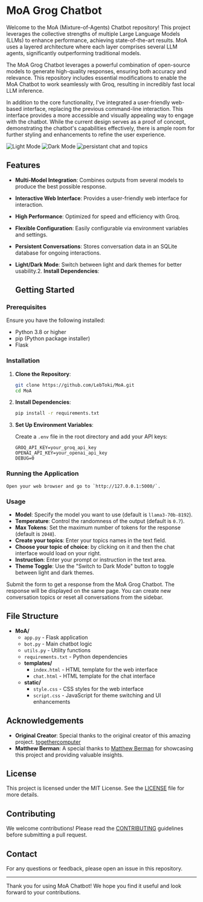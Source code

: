 # MoA Grog Chatbot

Welcome to the MoA (Mixture-of-Agents) Chatbot repository! 
This project leverages the collective strengths of multiple Large Language Models (LLMs) to enhance performance, achieving state-of-the-art results. 
MoA uses a layered architecture where each layer comprises several LLM agents, significantly outperforming traditional models.

The MoA Grog Chatbot leverages a powerful combination of open-source models to generate high-quality responses, ensuring both accuracy and relevance. 
This repository includes essential modifications to enable the MoA Chatbot to work seamlessly with Groq, resulting in incredibly fast local LLM inference.

In addition to the core functionality, I've integrated a user-friendly web-based interface, replacing the previous command-line interaction. 
This interface provides a more accessible and visually appealing way to engage with the chatbot. 
While the current design serves as a proof of concept, demonstrating the chatbot's capabilities effectively, there is ample room for further styling and enhancements to refine the user experience.


![Light Mode](https://github.com/LebToki/MoA/assets/957618/aac6e231-c131-4313-a9ea-4043c2e32218)
![Dark Mode](https://github.com/LebToki/MoA/assets/957618/0486aa70-da5a-45a7-90e5-285c8c1b7e9a)
![persistant chat and topics](https://github.com/LebToki/MoA/assets/957618/6e2a5739-b775-4500-be7a-17e4266bafdb)



## Features

- **Multi-Model Integration**: Combines outputs from several models to produce the best possible response.
- **Interactive Web Interface**: Provides a user-friendly web interface for interaction.
- **High Performance**: Optimized for speed and efficiency with Groq.
- **Flexible Configuration**: Easily configurable via environment variables and settings.
- **Persistent Conversations**: Stores conversation data in an SQLite database for ongoing interactions.
- **Light/Dark Mode**: Switch between light and dark themes for better usability.2. **Install Dependencies**:

   ## Getting Started

### Prerequisites

Ensure you have the following installed:

- Python 3.8 or higher
- pip (Python package installer)
- Flask

### Installation

1. **Clone the Repository**:

    ```sh
    git clone https://github.com/LebToki/MoA.git
    cd MoA
    ```

2. **Install Dependencies**:

    ```sh
    pip install -r requirements.txt
    ```

3. **Set Up Environment Variables**:

    Create a `.env` file in the root directory and add your API keys:

    ```
    GROQ_API_KEY=your_groq_api_key
    OPENAI_API_KEY=your_openai_api_key
    DEBUG=0
    ```

### Running the Application

    Open your web browser and go to `http://127.0.0.1:5000/`.

### Usage

- **Model**: Specify the model you want to use (default is `llama3-70b-8192`).
- **Temperature**: Control the randomness of the output (default is `0.7`).
- **Max Tokens**: Set the maximum number of tokens for the response (default is `2048`).
- **Create your topics**: Enter your topics names in the text field.
- **Choose your topic of choice**: by clicking on it and then the chat interface would load on your right.
- **Instruction**: Enter your prompt or instruction in the text area.
- **Theme Toggle**: Use the "Switch to Dark Mode" button to toggle between light and dark themes.

Submit the form to get a response from the MoA Grog Chatbot. 
The response will be displayed on the same page. You can create new conversation topics or reset all conversations from the sidebar.

## File Structure

- **MoA/**
  - `app.py` - Flask application
  - `bot.py` - Main chatbot logic
  - `utils.py` - Utility functions
  - `requirements.txt` - Python dependencies
  - **templates/**
    - `index.html` - HTML template for the web interface
    - `chat.html` - HTML template for the chat interface
  - **static/**
    - `style.css` - CSS styles for the web interface
    - `script.css` - JavaScript for theme switching and UI enhancements


## Acknowledgements

- **Original Creator**: Special thanks to the original creator of this amazing project. [togethercomputer](https://github.com/togethercomputer/MoA)
- **Matthew Berman**: A special thanks to [Matthew Berman](https://www.youtube.com/@matthew_berman) for showcasing this project and providing valuable insights.

## License

This project is licensed under the MIT License. See the [LICENSE](LICENSE) file for more details.

## Contributing

We welcome contributions! Please read the [CONTRIBUTING](CONTRIBUTING.md) guidelines before submitting a pull request.

## Contact

For any questions or feedback, please open an issue in this repository.

---

Thank you for using MoA Chatbot! 
We hope you find it useful and look forward to your contributions.

